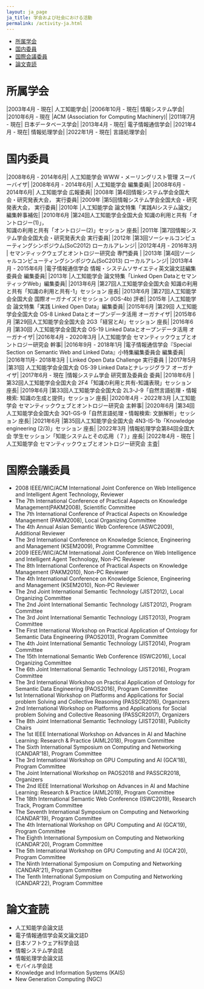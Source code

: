 ```yaml
---
layout: ja_page
ja_title: 学会および社会における活動
permalink: /activity-ja.html
---
```


* [所属学会](#section-1)
* [国内委員](#section-2)
* [国際会議委員](#section-3)
* [論文査読](#section-4)

# <a id="section-1">所属学会</a>

|2003年4月 - 現在| 人工知能学会|
|2006年10月 - 現在| 情報システム学会|
|2010年6月 - 現在 |ACM (Association for Computing Machinery)|
|2011年7月 - 現在| 日本データベース学会|
|2013年4月 - 現在| 電子情報通信学会|
|2021年4月 - 現在| 情報処理学会|
|2022年1月 - 現在| 言語処理学会|

# <a id="section-2">国内委員</a>

|2008年6月 - 2014年6月| 人工知能学会 WWW・メーリングリスト管理 スーパーバイザ|
|2008年6月 - 2014年6月| 人工知能学会 編集委員|
|2008年6月 - 2014年6月| 人工知能学会 広報委員|
|2008年 |第4回情報システム学会全国大会・研究発表大会， 実行委員|
|2009年 |第5回情報システム学会全国大会・研究発表大会， 実行委員|
|2010年                |人工知能学会 論文特集「実践AIシステム論文」編集幹事補佐|
|2010年6月            |第24回人工知能学会全国大会 知識の利用と共有「オントロジー(1)」，<br/>知識の利用と共有「オントロジー(2)」セッション 座長|
|2011年 |第7回情報システム学会全国大会・研究発表大会 実行委員|
|2012年               |第3回ソーシャルコンピューティングシンポジウム(SoC2012)  ローカルアレンジ|
|2012年4月 - 2016年3月     | セマンティックウェブとオントロジー研究会 専門委員 |
|2013年              |第4回ソーシャルコンピューティングシンポジウム(SoC2013)  ローカルアレンジ|
|2013年4月 - 2015年6月 |電子情報通信学会 情報・システムソサイエティ英文論文誌編集委員会 編集委員|
|2013年             |人工知能学会 論文特集「Linked Open DataとセマンティックWeb」編集委員|
|2013年6月          |第27回人工知能学会全国大会 知識の利用と共有「知識の利用と共有-1」セッション 座長|
|2013年6月          |第27回人工知能学会全国大会 国際オーガナイズドセッション (IOS-4b) 評者|
|2015年             |人工知能学会 論文特集「実践 Linked Open Data」編集委員|
|2015年6月          |第29回 人工知能学会全国大会 OS-8 Linked Dataとオープンデータ活用  オーガナイザ|
|2015年6月          |第29回人工知能学会全国大会 2G3「経営とAI」セッション 座長|
|2016年6月          |第30回 人工知能学会全国大会 OS-19 Linked Dataとオープンデータ活用  オーガナイザ|
|2016年4月 - 2020年3月 |人工知能学会 セマンティックウェブとオントロジー研究会 幹事|
|2016年9月 - 2018年1月   |電子情報通信学会『Special Section on Semantic Web and Linked Data』小特集編集委員会 編集委員|
|2016年11月- 2018年3月 | Linked Open Data Challenge 実行委員 |
|2017年5月          |第31回 人工知能学会全国大会 OS-39 Linked Dataとナレッジグラフ オーガナイザ|
|2017年6月 - 現在   |情報システム学会 研究普及委員会 委員|
|2018年6月          |第32回人工知能学会全国大会 2F4「知識の利用と共有-知識表現」セッション 座長|
|2019年6月          |第33回人工知能学会全国大会 2L3-J-9「自然言語処理・情報検索: 知識の生成と提供」セッション 座長|
|2020年4月 - 2022年3月 |人工知能学会 セマンティックウェブとオントロジー研究会 主幹事|
|2020年6月          |第34回人工知能学会全国大会 3Q1-GS-9「自然言語処理・情報検索: 文脈解析」セッション 座長|
|2021年6月          |第35回人工知能学会全国大会 4N3-IS-1b「Knowledge engineering (2/3)」セッション 座長|
|2022年3月          |情報処理学会第84回全国大会 学生セッション「知能システムとその応用（７）」座長|
|2022年4月 - 現在 |人工知能学会 セマンティックウェブとオントロジー研究会 主査|

# <a id="section-3">国際会議委員</a>
* 2008 IEEE/WIC/ACM International Joint Conference on Web Intelligence and Intelligent Agent Technology, Reviewer 
* The 7th International Conference of Practical Aspects on Knowledge Management(PAKM2008), Scientific Committee 
* The 7th International Conference of Practical Aspects on Knowledge Management (PAKM2008), Local Organizing Committee
* The 4th Annual Asian Semantic Web Conference (ASWC2009), Additional Reviewer  
* The 3rd International Conference on Knowledge Science, Engineering and Management (KSEM2009), Programme Committee
* 2009 IEEE/WIC/ACM International Joint Conference on Web Intelligence and Intelligent Agent Technology, Non-PC Reviewer
* The 8th International Conference of Practical Aspects on Knowledge Management (PAKM2010), Non-PC Reviewer
* The 4th International Conference on Knowledge Science, Engineering and Management (KSEM2010), Non-PC Reviewer   
* The 2nd Joint International Semantic Technology (JIST2012), Local Organizing Committee
* The 2nd Joint International Semantic Technology (JIST2012), Program Committee
* The 3rd Joint International Semantic Technology (JIST2013), Program Committee
* The First International Workshop on Practical Application of Ontology for Semantic Data Engineering (PAOS2013), Program Committee
* The 4th Joint International Semantic Technology (JIST2014), Program Committee
* The 15th International Semantic Web Conference (ISWC2016), Local Organizing Committee
* The 6th Joint International Semantic Technology (JIST2016), Program Committee
* The 3rd International Workshop on Practical Application of Ontology for Semantic Data Engineering (PAOS2016), Program Committee
* 1st International Workshop on Platforms and Applications for Social problem Solving and Collective Reasoning (PASSCR2016), Organizers
* 2nd International Workshop on Platforms and Applications for Social problem Solving and Collective Reasoning (PASSCR2017), Organizers
* The 8th Joint International Semantic Technology (JIST2018), Publicity Chairs
* The 1st IEEE International Workshop on Advances in AI and Machine Learning: Research & Practice (AIML2018), Program Committee
* The Sixth International Symposium on Computing and Networking (CANDAR'18), Program Committee
* The 3rd International Workshop on GPU Computing and AI (GCA'18), Program Committee
* The Joint International Workshop on PAOS2018 and PASSCR2018, Organizers
* The 2nd IEEE International Workshop on Advances in AI and Machine Learning: Research & Practice (AIML2019), Program Committee
* The 18th International Semantic Web Conference (ISWC2019), Research Track, Program Committee 
* The Seventh International Symposium on Computing and Networking (CANDAR'19), Program Committee
* The 4th International Workshop on GPU Computing and AI (GCA'19), Program Committee
* The Eighth International Symposium on Computing and Networking (CANDAR'20), Program Committee
* The 5th International Workshop on GPU Computing and AI (GCA'20), Program Committee
* The Ninth International Symposium on Computing and Networking (CANDAR'21), Program Committee
* The Tenth International Symposium on Computing and Networking (CANDAR'22), Program Committee

# <a id="section-4">論文査読</a>
* 人工知能学会論文誌
* 電子情報通信学会英文論文誌D
* 日本ソフトウェア科学会誌
* 情報システム学会誌
* 情報処理学会論文誌
* モバイル学会誌
* Knowledge and Information Systems (KAIS) 
* New Generation Computing (NGC) 

